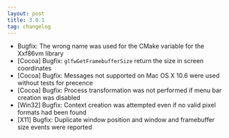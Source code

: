```yaml
---
layout: post
title: 3.0.1
tag: changelog
---
```


 - Bugfix: The wrong name was used for the CMake variable for the Xxf86vm
           library
 - \[Cocoa\] Bugfix: `glfwGetFramebufferSize` return the size in screen
                     coordinates
 - \[Cocoa\] Bugfix: Messages not supported on Mac OS X 10.6 were used without
                     tests for precence
 - \[Cocoa\] Bugfix: Process transformation was not performed if menu bar
                     creation was disabled
 - \[Win32\] Bugfix: Context creation was attempted even if no valid pixel
                     formats had been found
 - \[X11\] Bugfix: Duplicate window position and window and framebuffer size
                   events were reported

